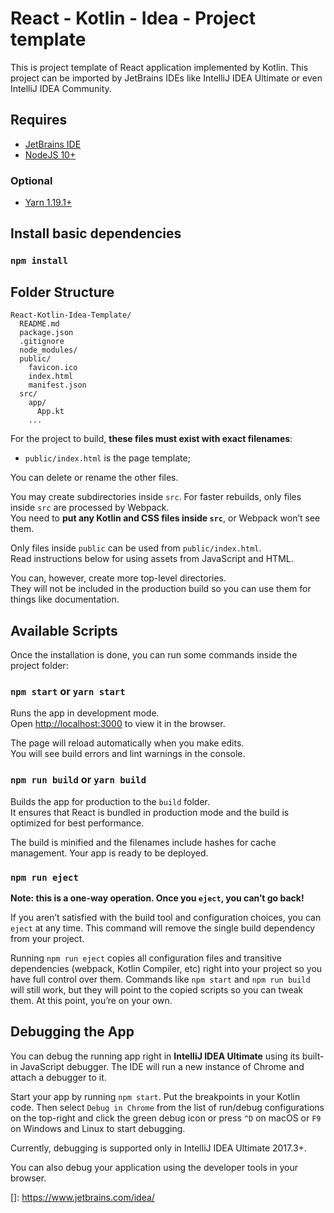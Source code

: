 # React - Kotlin - Idea - Project template

This is project template of React application implemented by Kotlin.
This project can be imported by JetBrains IDEs like IntelliJ IDEA Ultimate or even IntelliJ IDEA Community.

## Requires

* [JetBrains IDE](https://www.jetbrains.com/idea/)
* [NodeJS 10+](https://nodejs.org/en/)

### Optional

* [Yarn 1.19.1+](https://yarnpkg.com/en/docs/install)

## Install basic dependencies

### `npm install`

## Folder Structure

```
React-Kotlin-Idea-Template/
  README.md
  package.json
  .gitignore
  node_modules/
  public/
    favicon.ico
    index.html
    manifest.json
  src/
    app/
      App.kt
    ...
```

For the project to build, **these files must exist with exact filenames**:

* `public/index.html` is the page template;

You can delete or rename the other files.

You may create subdirectories inside `src`. For faster rebuilds, only files inside `src` are processed by Webpack.<br>
You need to **put any Kotlin and CSS files inside `src`**, or Webpack won’t see them.

Only files inside `public` can be used from `public/index.html`.<br>
Read instructions below for using assets from JavaScript and HTML.

You can, however, create more top-level directories.<br>
They will not be included in the production build so you can use them for things like documentation.

## Available Scripts

Once the installation is done, you can run some commands inside the project folder:

### `npm start` or `yarn start`

Runs the app in development mode.<br>
Open [http://localhost:3000](http://localhost:3000) to view it in the browser.

The page will reload automatically when you make edits.<br>
You will see build errors and lint warnings in the console.

### `npm run build` or `yarn build`

Builds the app for production to the `build` folder.<br>
It ensures that React is bundled in production mode and the build is optimized for best performance.

The build is minified and the filenames include hashes for cache management. Your app is ready to be deployed.

### `npm run eject`

**Note: this is a one-way operation. Once you `eject`, you can’t go back!**

If you aren’t satisfied with the build tool and configuration choices, you can `eject` at any time. This command will remove the single build dependency from your project.

Running `npm run eject` copies all configuration files and transitive dependencies (webpack, Kotlin Compiler, etc) right into your project so you have full control over them. Commands like `npm start` and `npm run build` will still work, but they will point to the copied scripts so you can tweak them. At this point, you’re on your own.

## Debugging the App

You can debug the running app right in **IntelliJ IDEA Ultimate** using its built-in JavaScript debugger. The IDE will run a new instance of Chrome and attach a debugger to it.

Start your app by running `npm start`. Put the breakpoints in your Kotlin code.
Then select `Debug in Chrome` from the list of run/debug configurations on the top-right and click the green debug icon or press `^D` on macOS or `F9` on Windows and Linux to start debugging.

Currently, debugging is supported only in IntelliJ IDEA Ultimate 2017.3+.

You can also debug your application using the developer tools in your browser.



[]: https://www.jetbrains.com/idea/